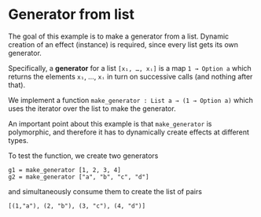 # Generator from list

The goal of this example is to make a generator from a list. Dynamic creation of
an effect (instance) is required, since every list gets its own generator.

Specifically, a **generator** for a list `[x₁, …, xᵢ]` is a map `1 → Option a`
which returns the elements `x₁`, …, `xᵢ` in turn on successive calls (and
nothing after that).

We implement a function `make_generator : List a → (1 → Option a)` which uses
the iterator over the list to make the generator.

An important point about this example is that `make_generator` is polymorphic,
and therefore it has to dynamically create effects at different types.

To test the function, we create two generators

    g1 = make_generator [1, 2, 3, 4]
    g2 = make_generator ["a", "b", "c", "d"]

and simultaneously consume them to create the list of pairs

    [(1,"a"), (2, "b"), (3, "c"), (4, "d")]
